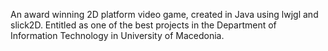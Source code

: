 An award winning 2D platform video game, created in Java using lwjgl and slick2D. Entitled as one of the best projects in the Department of Information Technology in University of Macedonia.